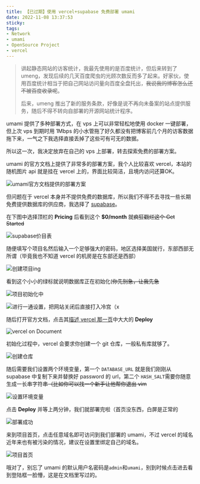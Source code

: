 ```yaml
---
title: 【已过期】使用 vercel+supabase 免费部署 umami
date: 2022-11-08 13:37:53
sticky:
tags:
- Network
- umami
- OpenSource Project
- vercel
---
```


> 讲起静态网站的访客统计，我最先使用的是百度统计，但后来转到了 umeng，发现后续的几天百度爬虫的光顾次数反而多了起来。好家伙，使用百度统计相当于把自己网站访问量向百度全盘托出，~~我说我的博客怎么还不被百度收录呢~~。
>
> 后来，umeng 推出了新的服务条款，好像是说不再向未备案的站点提供服务，随后不得不转向自部署的开源网站统计程序。

umami 提供了多种部署方式，在 vps 上可以非常轻松地使用 docker 一键部署，但上次 vps 到期时用 1Mbps 的小水管拖了好久都没有把博客前几个月的访客数据拖下来，一气之下我选择直接丢掉了这些可有可无的数据。

所以这一次，我决定放弃在自己的 vps 上部署，转去探索免费的部署方案。

umami 的官方文档上提供了非常多的部署方案，我个人比较喜欢 vercel，本站的随机图片 api 就是挂在 vercel 上的，界面比较简洁，且境内访问还算OK。

![umami官方文档提供的部署方案](https://static.031130.xyz/uploads/2024/08/12/6369ee9308dc3.webp)

但问题在于 vercel 本身并不提供免费的数据库，所以我们不得不去寻找一些长期免费提供数据库的供应商，我选择了 [supabase](https://supabase.com/pricing)。

在下图中选择顶栏的 **Pricing** 后看到这个 **$0/month** 就~~疯狂戳烂这个 Get Started~~

![supabase价目表](https://static.031130.xyz/uploads/2024/08/12/6369ef8d3451e.webp)

随便填写个项目名然后输入一个足够强大的密码，地区选择美国就行，东部西部无所谓（毕竟我也不知道 vercel 的机房是在东部还是西部）

![创建项目ing](https://static.031130.xyz/uploads/2024/08/12/6369f03faba15.webp)

看到这个小小的绿标就说明数据库正在初始化(~~你先别急，让我先急~~

![项目初始化中](https://static.031130.xyz/uploads/2024/08/12/6369f0d98a59c.webp)

![进行一通设置，把网站关闭后直接打入冷宫（x](https://static.031130.xyz/uploads/2024/08/12/6369f209c27aa.webp)

随后打开官方文档，点击其[描述 vercel 那一页](https://umami.is/docs/running-on-vercel)中大大的 **Deploy**

![vercel on Document](https://static.031130.xyz/uploads/2024/08/12/6369f2bda5f78.webp)

初始化过程中，vercel 会要求你创建一个 git 仓库，一般私有库就够了。

![创建仓库](https://static.031130.xyz/uploads/2024/08/12/6369f33ccf6d0.webp)

随后需要我们设置两个环境变量，第一个 `DATABASE_URL` 就是我们刚刚从 supabase 中复制下来并替换好 password 的 url，第二个 `HASH_SALT`需要你随意生成一长串字符串~~（比如你可以找一个新手让他帮你退出 vim~~

![设置环境变量](https://static.031130.xyz/uploads/2024/08/12/6369f3adbd34d.webp)

点击 **Deploy** 并等上两分钟，我们就部署完啦（首页没东西，白屏是正常的

![部署成功](https://static.031130.xyz/uploads/2024/08/12/6369f58f6acd4.webp)

来到项目首页，点击任意域名即可访问到我们部署的 umami，不过 vercel 的域名近年来也有被污染的情况，建议在设置里绑定自己的域名。

![项目首页](https://static.031130.xyz/uploads/2024/08/12/6369f5ec7a0e2.webp)

哦对了，别忘了 umami 的默认用户名密码是`admin`和`umami`，别到时候点击进去看到登陆框一脸懵，这是在文档里写过的。
